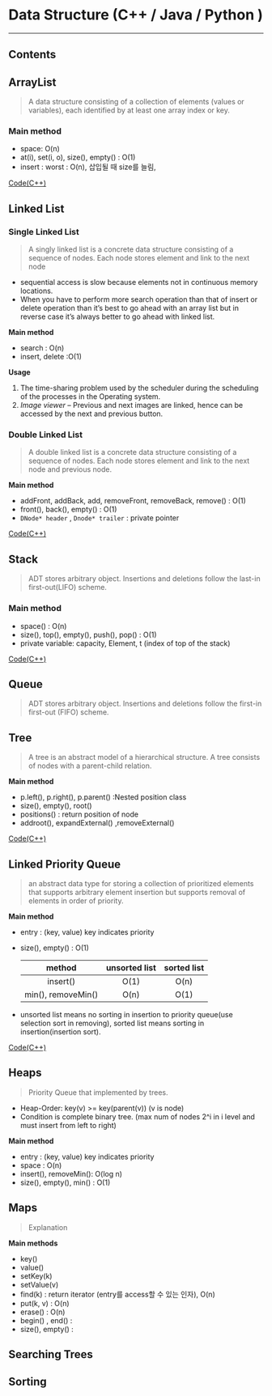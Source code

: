 # Data Structure (C++ / Java / Python )

------

## Contents





## ArrayList

>  A data structure consisting of a collection of elements (values or variables), each identified by at least one array index or key. 



### Main method

- space: O(n)
- at(i), set(i, o), size(), empty() :  O(1)
- insert : worst : O(n), 삽입될 때 size를 늘림, 

[Code(C++)](/ArrayList/ArrayList.cpp)

## Linked List 

### Single Linked List 

> A singly linked list is a concrete data structure consisting of a sequence of nodes. Each node stores element and link to the next node 

- sequential access is slow because elements not in continuous memory locations.
- When you have to perform more search operation than that of insert or delete operation than it’s best to go ahead with an array list but in reverse case it’s always better to go ahead with linked list.

**Main method**

- search : O(n)
- insert, delete :O(1)

**Usage**

1. The time-sharing problem used by the scheduler during the scheduling of the processes in the Operating system.
2. *Image viewer* – Previous and next images are linked, hence can be accessed by the next and previous button.



### Double Linked List

> A double linked list is a concrete data structure consisting of a sequence of nodes. Each node stores element and link to the next node and previous node.

**Main method** 

- addFront, addBack, add, removeFront, removeBack, remove() : O(1)
- front(), back(), empty() : O(1)
- `DNode* header` , `Dnode* trailer` : private pointer 

[Code(C++)](/DLinkedList/DLinkedList.cpp)



## Stack

> ADT stores arbitrary object. Insertions and deletions follow the last-in first-out(LIFO) scheme.

### Main method

- space() : O(n)
- size(), top(), empty(), push(), pop() : O(1)
- private variable: capacity, Element,  t (index of top of the stack)

[Code(C++)](/ArrayStack/ArrayStack.cpp)



## Queue

> ADT stores arbitrary object. Insertions and deletions follow the first-in first-out (FIFO) scheme.



## Tree

> A tree is an abstract model of a hierarchical structure. A tree consists of nodes with a parent-child relation.

**Main method**

- p.left(), p.right(), p.parent() :Nested position class 
- size(), empty(), root() 
- positions() : return position of node
- addroot(), expandExternal() ,removeExternal()

[Code(C++)](/BinaryTree/BinaryTree.cpp)





## Linked Priority Queue

> an abstract data type for storing a collection of prioritized elements that supports arbitrary element insertion but supports removal of elements in order of priority.

**Main method**

- entry : (key, value) key indicates priority

- size(), empty() : O(1) 

  |       method       | unsorted list | sorted list |
  | :----------------: | :-----------: | :---------: |
  |      insert()      |     O(1)      |    O(n)     |
  | min(), removeMin() |     O(n)      |    O(1)     |

- unsorted list means no sorting in insertion to priority queue(use selection sort in removing), sorted list means sorting in insertion(insertion sort).

[Code(C++)](/ListPriorityQueue/ListPriorityQueue.cpp)



## Heaps

> Priority Queue that implemented by trees.

- Heap-Order: key(v) >= key(parent(v)) (v is node)
- Condition is complete binary tree. (max num of nodes 2^i in i level and must insert from left to right)

**Main method**

- entry : (key, value) key indicates priority
- space : O(n)
- insert(), removeMin(): O(log n)
- size(), empty(), min() : O(1) 



## Maps

> Explanation



**Main methods**

- key()
- value()
- setKey(k)
- setValue(v)
- find(k) : return iterator (entry를 access할 수 있는 인자), O(n)
- put(k, v) : O(n)
- erase() : O(n)
- begin() , end() : 
- size(), empty() :



## Searching Trees

> 



## Sorting

> 




